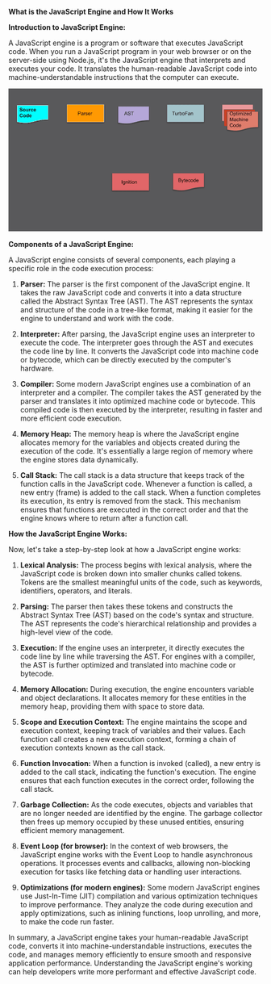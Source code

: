**What is the JavaScript Engine and How It Works**

**Introduction to JavaScript Engine:**

A JavaScript engine is a program or software that executes JavaScript code. When you run a JavaScript program in your web browser or on the server-side using Node.js, it's the JavaScript engine that interprets and executes your code. It translates the human-readable JavaScript code into machine-understandable instructions that the computer can execute.

![Data Types](../Assets/JS/JS%20Engine.gif)

**Components of a JavaScript Engine:**

A JavaScript engine consists of several components, each playing a specific role in the code execution process:

1. **Parser:** The parser is the first component of the JavaScript engine. It takes the raw JavaScript code and converts it into a data structure called the Abstract Syntax Tree (AST). The AST represents the syntax and structure of the code in a tree-like format, making it easier for the engine to understand and work with the code.

2. **Interpreter:** After parsing, the JavaScript engine uses an interpreter to execute the code. The interpreter goes through the AST and executes the code line by line. It converts the JavaScript code into machine code or bytecode, which can be directly executed by the computer's hardware.

3. **Compiler:** Some modern JavaScript engines use a combination of an interpreter and a compiler. The compiler takes the AST generated by the parser and translates it into optimized machine code or bytecode. This compiled code is then executed by the interpreter, resulting in faster and more efficient code execution.

4. **Memory Heap:** The memory heap is where the JavaScript engine allocates memory for the variables and objects created during the execution of the code. It's essentially a large region of memory where the engine stores data dynamically.

5. **Call Stack:** The call stack is a data structure that keeps track of the function calls in the JavaScript code. Whenever a function is called, a new entry (frame) is added to the call stack. When a function completes its execution, its entry is removed from the stack. This mechanism ensures that functions are executed in the correct order and that the engine knows where to return after a function call.

**How the JavaScript Engine Works:**

Now, let's take a step-by-step look at how a JavaScript engine works:

1. **Lexical Analysis:** The process begins with lexical analysis, where the JavaScript code is broken down into smaller chunks called tokens. Tokens are the smallest meaningful units of the code, such as keywords, identifiers, operators, and literals.

2. **Parsing:** The parser then takes these tokens and constructs the Abstract Syntax Tree (AST) based on the code's syntax and structure. The AST represents the code's hierarchical relationship and provides a high-level view of the code.

3. **Execution:** If the engine uses an interpreter, it directly executes the code line by line while traversing the AST. For engines with a compiler, the AST is further optimized and translated into machine code or bytecode.

4. **Memory Allocation:** During execution, the engine encounters variable and object declarations. It allocates memory for these entities in the memory heap, providing them with space to store data.

5. **Scope and Execution Context:** The engine maintains the scope and execution context, keeping track of variables and their values. Each function call creates a new execution context, forming a chain of execution contexts known as the call stack.

6. **Function Invocation:** When a function is invoked (called), a new entry is added to the call stack, indicating the function's execution. The engine ensures that each function executes in the correct order, following the call stack.

7. **Garbage Collection:** As the code executes, objects and variables that are no longer needed are identified by the engine. The garbage collector then frees up memory occupied by these unused entities, ensuring efficient memory management.

8. **Event Loop (for browser):** In the context of web browsers, the JavaScript engine works with the Event Loop to handle asynchronous operations. It processes events and callbacks, allowing non-blocking execution for tasks like fetching data or handling user interactions.

9. **Optimizations (for modern engines):** Some modern JavaScript engines use Just-In-Time (JIT) compilation and various optimization techniques to improve performance. They analyze the code during execution and apply optimizations, such as inlining functions, loop unrolling, and more, to make the code run faster.

In summary, a JavaScript engine takes your human-readable JavaScript code, converts it into machine-understandable instructions, executes the code, and manages memory efficiently to ensure smooth and responsive application performance. Understanding the JavaScript engine's working can help developers write more performant and effective JavaScript code.